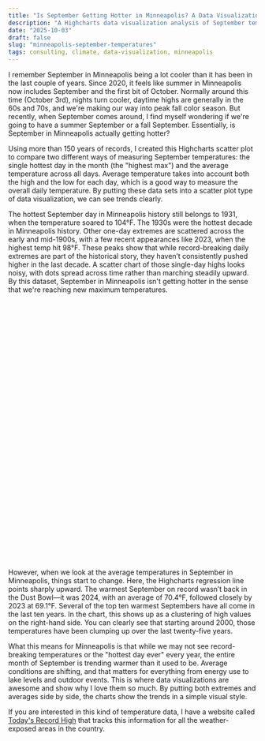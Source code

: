 ```yaml
---
title: "Is September Getting Hotter in Minneapolis? A Data Visualization Look"
description: "A Highcharts data visualization analysis of September temperatures in Minneapolis, comparing historical highs and monthly averages to see if the city’s falls are warming."
date: "2025-10-03"
draft: false
slug: "minneapolis-september-temperatures"
tags: consulting, climate, data-visualization, minneapolis
---
```


<section>
<p>
  I remember September in Minneapolis being a lot cooler than it has been in the last couple of years. Since 2020, it feels like summer in Minneapolis now includes September and the first bit of October. Normally around this time (October 3rd), nights turn cooler, daytime highs are generally in the 60s and 70s, and we're making our way into peak fall color season. But recently, when September comes around, I find myself wondering if we're going to have a summer September or a fall September. Essentially, is September in Minneapolis actually getting hotter?
</p>
<p>
  Using more than 150 years of records, I created this Highcharts scatter plot to compare two different ways of measuring September temperatures: the single hottest day in the month (the "highest max") and the average temperature across all days. Average temperature takes into account both the high and the low for each day, which is a good way to measure the overall daily temperature. By putting these data sets into a scatter plot type of data visualization, we can see trends clearly.   
</p>
<p>
  The hottest September day in Minneapolis history still belongs to 1931, when the temperature soared to 104°F. The 1930s were the hottest decade in Minneapolis history. Other one-day extremes are scattered across the early and mid-1900s, with a few recent appearances like 2023, when the highest temp hit 98°F. These peaks show that while record-breaking daily extremes are part of the historical story, they haven’t consistently pushed higher in the last decade. A scatter chart of those single-day highs looks noisy, with dots spread across time rather than marching steadily upward. By this dataset, September in Minneapolis isn't getting hotter in the sense that we're reaching new maximum temperatures.
</p>
<div id="minneapolis-september-chart" style="height:500px; margin: 2em 0;"></div>

<script src="https://code.highcharts.com/highcharts.js"></script>
<script src="https://code.highcharts.com/modules/exporting.js"></script>
<script src="https://code.highcharts.com/modules/accessibility.js"></script>

<script>
Highcharts.chart('minneapolis-september-chart', {
  chart: {
    type: 'scatter',
    zoomType: 'xy'
  },
  title: {
    text: 'Minneapolis September Temperatures (1873–2025)'
  },
  subtitle: {
    text: 'Data visualization with Highcharts — comparing highest daily maximums and monthly averages'
  },
  accessibility: {
    description: 'Scatter plot showing Minneapolis September temperatures from 1873 to 2025. '
      + 'The chart compares the single hottest day in each September with the monthly average temperature. '
      + 'Trendlines show that while extreme one-day highs have remained relatively stable, the month as a whole has steadily warmed.'
  },
  xAxis: {
    title: { text: 'Year' },
    allowDecimals: false
  },
  yAxis: {
    title: { text: 'Temperature (°F)' }
  },
  tooltip: {
    pointFormat: 'Year: <b>{{point.x}}</b><br/>Temp: <b>{{point.y:.1f}} °F</b>'
  },
  plotOptions: {
    scatter: {
      marker: { radius: 4, symbol: 'circle' }
    },
    line: { marker: { enabled: false } }
  },
  series: [{
    name: 'HighestMaxTemperature',
    type: 'scatter',
    data: [[1873, 86.0], [1874, 92.0], [1875, 89.0], [1876, 77.0], [1877, 91.0], [1878, 94.0], [1879, 78.0], [1880, 90.0], [1881, 91.0], [1882, 91.0], [1883, 84.0], [1884, 87.0], [1885, 88.0], [1886, 88.0], [1887, 83.0], [1888, 81.0], [1889, 88.0], [1890, 84.0], [1891, 93.0], [1892, 85.0], [1893, 94.0], [1894, 94.0], [1895, 96.0], [1896, 82.0], [1897, 91.0], [1898, 96.0], [1899, 89.0], [1900, 92.0], [1901, 90.0], [1902, 82.0], [1903, 82.0], [1904, 83.0], [1905, 84.0], [1906, 92.0], [1907, 84.0], [1908, 94.0], [1909, 84.0], [1910, 88.0], [1911, 88.0], [1912, 95.0], [1913, 97.0], [1914, 85.0], [1915, 87.0], [1916, 91.0], [1917, 84.0], [1918, 81.0], [1919, 91.0], [1920, 91.0], [1921, 91.0], [1922, 98.0], [1923, 88.0], [1924, 78.0], [1925, 98.0], [1926, 88.0], [1927, 92.0], [1928, 81.0], [1929, 95.0], [1930, 88.0], [1931, 104.0], [1932, 85.0], [1933, 94.0], [1934, 86.0], [1935, 89.0], [1936, 95.0], [1937, 97.0], [1938, 89.0], [1939, 98.0], [1940, 91.0], [1941, 88.0], [1942, 90.0], [1943, 86.0], [1944, 88.0], [1945, 94.0], [1946, 85.0], [1947, 95.0], [1948, 94.0], [1949, 84.0], [1950, 86.0], [1951, 86.0], [1952, 92.0], [1953, 95.0], [1954, 88.0], [1955, 94.0], [1956, 87.0], [1957, 90.0], [1958, 86.0], [1959, 94.0], [1960, 95.0], [1961, 93.0], [1962, 82.0], [1963, 85.0], [1964, 90.0], [1965, 84.0], [1966, 87.0], [1967, 82.0], [1968, 85.0], [1969, 87.0], [1970, 89.0], [1971, 94.0], [1972, 83.0], [1973, 85.0], [1974, 85.0], [1975, 85.0], [1976, 98.0], [1977, 85.0], [1978, 96.0], [1979, 92.0], [1980, 93.0], [1981, 89.0], [1982, 86.0], [1983, 93.0], [1984, 91.0], [1985, 93.0], [1986, 85.0], [1987, 88.0], [1988, 89.0], [1989, 85.0], [1990, 90.0], [1991, 85.0], [1992, 83.0], [1993, 84.0], [1994, 86.0], [1995, 87.0], [1996, 88.0], [1997, 86.0], [1998, 93.0], [1999, 91.0], [2000, 89.0], [2001, 86.0], [2002, 92.0], [2003, 92.0], [2004, 88.0], [2005, 90.0], [2006, 83.0], [2007, 92.0], [2008, 88.0], [2009, 84.0], [2010, 80.0], [2011, 94.0], [2012, 95.0], [2013, 94.0], [2014, 86.0], [2015, 89.0], [2016, 84.0], [2017, 94.0], [2018, 92.0], [2019, 88.0], [2020, 85.0], [2021, 90.0], [2022, 92.0], [2023, 98.0], [2024, 89.0], [2025, 92.0]]
  },{
    name: 'MeanAvgTemperature',
    type: 'scatter',
    data: [[1873, 53.3], [1874, 60.9], [1875, 57.7], [1876, 57.6], [1877, 64.2], [1878, 61.6], [1879, 57.6], [1880, 59.9], [1881, 60.8], [1882, 63.2], [1883, 57.8], [1884, 63.9], [1885, 60.5], [1886, 59.1], [1887, 58.4], [1888, 58.0], [1889, 59.2], [1890, 58.2], [1891, 67.7], [1892, 63.5], [1893, 62.9], [1894, 64.3], [1895, 66.2], [1896, 57.9], [1897, 68.8], [1898, 64.2], [1899, 59.3], [1900, 61.5], [1901, 60.0], [1902, 57.3], [1903, 58.3], [1904, 59.7], [1905, 63.7], [1906, 65.4], [1907, 58.5], [1908, 68.0], [1909, 61.0], [1910, 61.5], [1911, 59.3], [1912, 61.2], [1913, 61.4], [1914, 62.4], [1915, 60.7], [1916, 59.7], [1917, 60.0], [1918, 55.1], [1919, 64.3], [1920, 65.5], [1921, 64.0], [1922, 65.7], [1923, 63.1], [1924, 57.6], [1925, 65.8], [1926, 57.5], [1927, 63.0], [1928, 58.3], [1929, 59.0], [1930, 62.4], [1931, 68.7], [1932, 61.9], [1933, 67.4], [1934, 57.3], [1935, 62.2], [1936, 66.7], [1937, 63.5], [1938, 62.2], [1939, 64.2], [1940, 65.3], [1941, 63.2], [1942, 57.2], [1943, 58.2], [1944, 61.7], [1945, 60.1], [1946, 59.9], [1947, 63.1], [1948, 67.9], [1949, 58.4], [1950, 62.6], [1951, 56.9], [1952, 63.1], [1953, 62.1], [1954, 60.5], [1955, 63.0], [1956, 58.7], [1957, 59.4], [1958, 62.7], [1959, 63.1], [1960, 61.7], [1961, 59.0], [1962, 56.4], [1963, 62.1], [1964, 58.9], [1965, 52.8], [1966, 60.3], [1967, 60.3], [1968, 61.1], [1969, 63.0], [1970, 61.2], [1971, 62.8], [1972, 57.9], [1973, 60.1], [1974, 55.3], [1975, 57.7], [1976, 61.8], [1977, 60.5], [1978, 67.3], [1979, 63.4], [1980, 59.5], [1981, 60.0], [1982, 60.9], [1983, 62.6], [1984, 57.2], [1985, 59.9], [1986, 59.8], [1987, 62.4], [1988, 62.4], [1989, 60.9], [1990, 64.4], [1991, 58.9], [1992, 59.6], [1993, 55.0], [1994, 64.3], [1995, 60.2], [1996, 62.2], [1997, 62.4], [1998, 66.6], [1999, 61.1], [2000, 61.6], [2001, 60.9], [2002, 65.5], [2003, 62.5], [2004, 67.4], [2005, 66.3], [2006, 59.6], [2007, 64.8], [2008, 63.6], [2009, 66.5], [2010, 60.2], [2011, 62.9], [2012, 63.9], [2013, 67.2], [2014, 62.7], [2015, 67.9], [2016, 66.1], [2017, 67.3], [2018, 65.1], [2019, 66.7], [2020, 61.3], [2021, 66.5], [2022, 66.0], [2023, 69.1], [2024, 70.4], [2025, 67.6]]
  },{
    name: 'Trend — HighestMax',
    type: 'line',
    dashStyle: 'ShortDash',
    data: [[1873.0, 88.4424072659367], [2025.0, 89.42687377981497]]
  },{
    name: 'Trend — MeanAvg',
    type: 'line',
    dashStyle: 'ShortDash',
    data: [[1873.0, 60.19895594601476], [2025.0, 63.49124013241661]]
  }]
});
</script>

<p>
  However, when we look at the average temperatures in September in Minneapolis, things start to change. Here, the Highcharts regression line points sharply upward. The warmest September on record wasn’t back in the Dust Bowl—it was 2024, with an average of 70.4°F, followed closely by 2023 at 69.1°F. Several of the top ten warmest Septembers have all come in the last ten years. In the chart, this shows up as a clustering of high values on the right-hand side. You can clearly see that starting around 2000, those temperatures have been clumping up over the last twenty-five years.
</p>
<p>
  What this means for Minneapolis is that while we may not see record-breaking temperatures or the "hottest day ever" every year, the entire month of September is trending warmer than it used to be. Average conditions are shifting, and that matters for everything from energy use to lake levels and outdoor events. This is where data visualizations are awesome and show why I love them so much. By putting both extremes and averages side by side, the charts show the trends in a simple visual style.
</p>
<p>
  If you are interested in this kind of temperature data, I have a website called <a href="https://todaysrecordhigh.com">Today's Record High</a> that tracks this information for all the weather-exposed areas in the country.
</section>